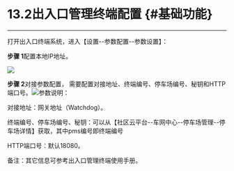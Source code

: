 # 13.2出入口管理终端配置 {#基础功能}

---

打开出入口终端系统，进入【设置--参数配置--参数设置】：

**步骤 1**配置本地IP地址。

![](https://pbsq.hik-cloud.com/static/help/assets/pms-ip-pei-zhi.jpg)

**步骤 2**对接参数配置， 需要配置对接地址、终端编号、停车场编号、秘钥和HTTP端口号。![](https://pbsq.hik-cloud.com/static/help/assets/pms-can-shu-pei-zhi.jpg)参数说明：

对接地址：网关地址（Watchdog）。

终端编号、停车场编号、秘钥：可以从【社区云平台--车网中心--停车场管理--停车场详情】获取，其中pms编号即终端编号

HTTP端口号：默认18080。

备注：其它信息可参考出入口管理终端使用手册。

